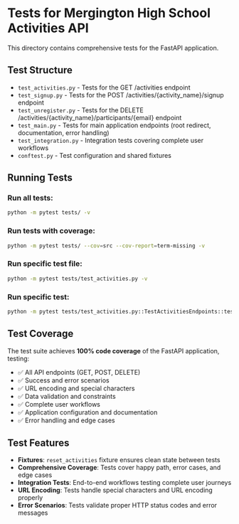 # Tests for Mergington High School Activities API

This directory contains comprehensive tests for the FastAPI application.

## Test Structure

- `test_activities.py` - Tests for the GET /activities endpoint
- `test_signup.py` - Tests for the POST /activities/{activity_name}/signup endpoint  
- `test_unregister.py` - Tests for the DELETE /activities/{activity_name}/participants/{email} endpoint
- `test_main.py` - Tests for main application endpoints (root redirect, documentation, error handling)
- `test_integration.py` - Integration tests covering complete user workflows
- `conftest.py` - Test configuration and shared fixtures

## Running Tests

### Run all tests:
```bash
python -m pytest tests/ -v
```

### Run tests with coverage:
```bash
python -m pytest tests/ --cov=src --cov-report=term-missing -v
```

### Run specific test file:
```bash
python -m pytest tests/test_activities.py -v
```

### Run specific test:
```bash
python -m pytest tests/test_activities.py::TestActivitiesEndpoints::test_get_activities_success -v
```

## Test Coverage

The test suite achieves **100% code coverage** of the FastAPI application, testing:

- ✅ All API endpoints (GET, POST, DELETE)
- ✅ Success and error scenarios  
- ✅ URL encoding and special characters
- ✅ Data validation and constraints
- ✅ Complete user workflows
- ✅ Application configuration and documentation
- ✅ Error handling and edge cases

## Test Features

- **Fixtures**: `reset_activities` fixture ensures clean state between tests
- **Comprehensive Coverage**: Tests cover happy path, error cases, and edge cases
- **Integration Tests**: End-to-end workflows testing complete user journeys
- **URL Encoding**: Tests handle special characters and URL encoding properly
- **Error Scenarios**: Tests validate proper HTTP status codes and error messages